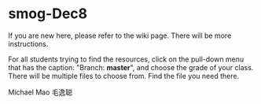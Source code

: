# smog-Dec8

If you are new here, please refer to the wiki page. There will be more instructions. 

For all students trying to find the resources, click on the pull-down menu that has the caption: "Branch: **master**", and choose the grade of your class. There will be multiple files to choose from. Find the file you need there. 

Michael Mao
毛逸聪
